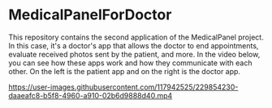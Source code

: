 # MedicalPanelForDoctor
This repository contains the second application of the MedicalPanel project. In this case, it's a doctor's app that allows the doctor to end appointments, evaluate received photos sent by the patient, and more.
In the video below, you can see how these apps work and how they communicate with each other. On the left is the patient app and on the right is the doctor app.


https://user-images.githubusercontent.com/117942525/229854230-daaeafc8-b5f8-4960-a910-02b6d9888d40.mp4

